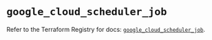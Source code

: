 # `google_cloud_scheduler_job`

Refer to the Terraform Registry for docs: [`google_cloud_scheduler_job`](https://registry.terraform.io/providers/hashicorp/google/6.11.1/docs/resources/cloud_scheduler_job).
